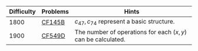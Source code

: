 | Difficulty | Problems | Hints |
| -------- | -------- | -------- |
| 1800 | [CF145B](https://codeforces.com/problemset/problem/145/B) | $c_{47},c_{74}$ represent a basic structure. |
| 1900 | [CF549D](https://codeforces.com/problemset/problem/549/D) | The number of operations for each $(x,y)$ can be calculated. |